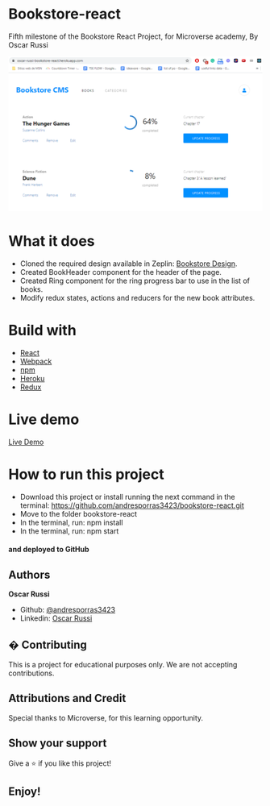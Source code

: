 # Bookstore-react

Fifth milestone of the Bookstore React Project, for Microverse academy, By Oscar Russi

![screenshot](screenshot.png)

# What it does

- Cloned the required design available in Zeplin: [Bookstore Design](https://cdn.zeplin.io/5b35a9e13227086040f8eb75/screens/C4825D1D-4395-448F-9640-44B9775F3B1B.png).
- Created BookHeader component for the header of the page.
- Created Ring component for the ring progress bar to use in the list of books.
- Modify redux states, actions and reducers for the new book attributes.

# Build with

- [React](https://reactjs.org/)
- [Webpack](https://webpack.js.org/)
- [npm](https://www.npmjs.com/)
- [Heroku](https://www.heroku.com/)
- [Redux](https://redux.js.org/)

# Live demo

[Live Demo](https://oscar-russi-bookstore-react.herokuapp.com/)

# How to run this project

- Download this project or install running the next command in the terminal: https://github.com/andresporras3423/bookstore-react.git
- Move to the folder bookstore-react
- In the terminal, run: npm install
- In the terminal, run: npm start

#### and deployed to GitHub

## Authors

**Oscar Russi**
- Github: [@andresporras3423](https://github.com/andresporras3423/)
- Linkedin: [Oscar Russi](https://www.linkedin.com/in/oscar-andres-russi-porras)

## � Contributing

This is a project for educational purposes only. We are not accepting contributions.

## Attributions and Credit

Special thanks to Microverse, for this learning opportunity. 

## Show your support

Give a ⭐️ if you like this project!

## Enjoy!